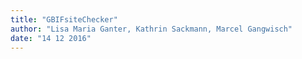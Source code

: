 ```yaml
---
title: "GBIFsiteChecker"
author: "Lisa Maria Ganter, Kathrin Sackmann, Marcel Gangwisch"
date: "14 12 2016"
---
```

